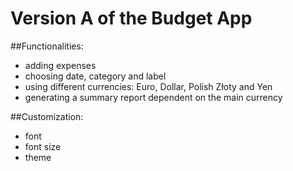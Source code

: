 # Version A of the Budget App

##Functionalities:

- adding expenses
- choosing date, category and label
- using different currencies: Euro, Dollar, Polish Złoty and Yen
- generating a summary report dependent on the main currency

##Customization:

- font
- font size
- theme
